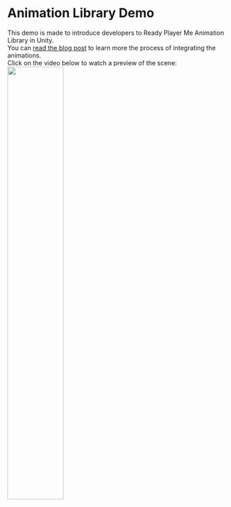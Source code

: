 # Animation Library Demo
This demo is made to introduce developers to Ready Player Me Animation Library in Unity. <br>
You can [read the blog post](readyplayer.me/blog/introducing-ready-player-me-game-ready-animation-library) to learn more the process of integrating the animations. <br>
Click on the video below to watch a preview of the scene: <br>
[<img src="https://i.ytimg.com/vi/-c-o-64cpOM/maxresdefault.jpg" width="50%">](https://www.youtube.com/watch?v=-c-o-64cpOM "Animation library demo")
